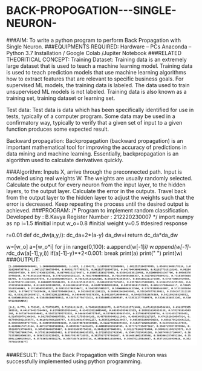 # BACK-PROPOGATION---SINGLE-NEURON-
###AIM:
To write a python program to perform Back Propagation with Single Neuron.
###EQUIPMENTS REQUIRED:
Hardware – PCs
Anaconda – Python 3.7 Installation / Google Colab /Jupiter Notebook
###RELATED THEORITICAL CONCEPT:
Training Dataset:
Training data is an extremely large dataset that is used to teach a machine learning model. Training data is used to teach prediction models that use machine learning algorithms how to extract features that are relevant to specific business goals. For supervised ML models, the training data is labeled. The data used to train unsupervised ML models is not labeled. Training data is also known as a training set, training dataset or learning set.

Test data:
Test data is data which has been specifically identified for use in tests, typically of a computer program. Some data may be used in a confirmatory way, typically to verify that a given set of input to a given function produces some expected result.

Backward propagation:
Backpropagation (backward propagation) is an important mathematical tool for improving the accuracy of predictions in data mining and machine learning. Essentially, backpropagation is an algorithm used to calculate derivatives quickly.

###Algorithm:
Inputs X, arrive through the preconnected path.
Input is modeled using real weights W. The weights are usually randomly selected.
Calculate the output for every neuron from the input layer, to the hidden layers, to the output layer.
Calculate the error in the outputs.
Travel back from the output layer to the hidden layer to adjust the weights such that the error is decreased.
Keep repeating the process until the desired output is achieved.
###PROGRAM:
/*
Program to implement random classification.
Developed by   : B.Kavya
Register Number :  212220230007
*/
import numpy as np
i=1.5     #initial input
w_o=0.8   #initial weight
y=0.5     #desired response

r=0.01
def dc_dw(a,y,i):
  dc_da=2*(a-y)
  da_dw=i
  return dc_da*da_dw

w=[w_o]
a=[w_o*i]
for j in range(0,100):
  a.append(w[-1]*i)
  w.append(w[-1]-r*dc_dw(a[-1],y,i))
  if(a[-1]-y)**2<0.001:
    break
print(a)
print(" ")
print(w)
###OUTPUT:
![inp](1.jpg)

###RESULT:
Thus the Back Propagation with Single Neuron was successfully implemented using python programming.
